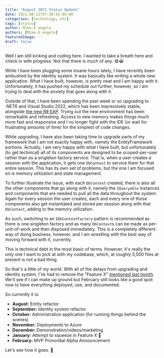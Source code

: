 ```yaml
---
title: "August 2021 Status Update"
date: 2021-08-21T07:30:55-04:00
categories: [technology, etc]
tags: [status]
author: Mike-E-angelo
authors: [Mike-E-angelo]
featuredImage: ''
draft: false
---
```


Well I am still kicking and coding here.  I wanted to take a breath here and check in with progress.  Not that there is much of any. 😅😭

While I have been plugging some insane hours lately, I have recently been ambushed by the identity system.  It was basically like writing a whole new application.  What I have built, however, is pretty neat and I am happy with it.  Unfortunately, it has pushed my schedule out further, however, so I am trying to deal with the anxiety that goes along with it.

Outside of that, I have been spending the past week or so upgrading to .NET6 and Visual Studio 2022, which has been impressively stable, alongside [the new R# EAP](https://resharper-support.jetbrains.com/hc/en-us/articles/4404930135570).  Trying out the new environment has been remarkable and refreshing.  Access to new memory makes things much more fast and responsive and I no longer fight with the IDE (or wait for frustrating amounts of time) for the simplest of code changes.

While upgrading, I have also been taking time to upgrade parts of my framework that I am not exactly happy with, namely the EntityFramework portions.  Actually, I am very happy with what I have built, but unfortunately (to get technical) all of its components are designed to be scoped-per-user rather than as a singleton factory service.  That is, when a user creates a session with the application, it gets one `DbContext` to service them for that entire session.  This has its own set of problems, but the one I am focused on is memory utilization and state management.

To further illustrate the issue, with each `DbContext` created, there is also all the other components that go along with it, namely the `IQueryable` instances and components that are needed to pull all the data throughout the system.  Again for every session the user creates, each and every one of those components also get instantiated and stored per session along with that `DbContext`, adding to the memory utilization.

As such, switching to an `IDbContextFactory` pattern is recommended as there is one singleton factory and as many `DbContext`s can be made as per-unit-of-work and then disposed immediately.  This is a completely different way of doing business, however, and I am wrestling with the best way of moving forward with it,  currently.

This is technical debt in the most basic of terms.  However, it's really the only one I want to pick at with my codebase, which, at roughly 5,500 files at present is not a bad thing.

So that's a little of my world.  With all of the delays from upgrading and identity system, I've had to remove the "Feature X" [mentioned last month](https://blog.starbeam.one/2021/07/july-2021-status-update/).  We'll see if I can make up ground but February still looks like a good spot now to have everything deployed, use, and documented.

So currently it is:

- **August:** Entity refactor
- **September:** Identity system refactor
- **October:** Administration application (for running things behind the scenes)
- **November:** Deployments to Azure
- **December:** Demonstration/videos/marketing
- **January:** Attempt to squeeze in Feature X 🤞
- **February:** MVP Primordial Alpha Announcement 



Let's see how it goes. 🤞
